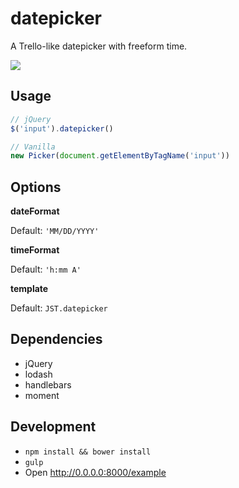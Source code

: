 # datepicker

A Trello-like datepicker with freeform time.

![](http://cl.ly/image/0r0w001L3a0o/datepicker.mov.gif)

## Usage

```javascript
// jQuery
$('input').datepicker()

// Vanilla
new Picker(document.getElementByTagName('input'))
```

## Options

**dateFormat**

Default: `'MM/DD/YYYY'`

**timeFormat**

Default: `'h:mm A'`

**template**

Default: `JST.datepicker`

## Dependencies

* jQuery
* lodash
* handlebars
* moment

## Development

* `npm install && bower install`
* `gulp`
* Open http://0.0.0.0:8000/example
